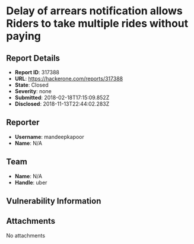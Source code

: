 # Delay of arrears notification allows Riders to take multiple rides without paying

## Report Details
- **Report ID**: 317388
- **URL**: https://hackerone.com/reports/317388
- **State**: Closed
- **Severity**: none
- **Submitted**: 2018-02-18T17:15:09.852Z
- **Disclosed**: 2018-11-13T22:44:02.283Z

## Reporter
- **Username**: mandeepkapoor
- **Name**: N/A

## Team
- **Name**: N/A
- **Handle**: uber

## Vulnerability Information


## Attachments
No attachments
